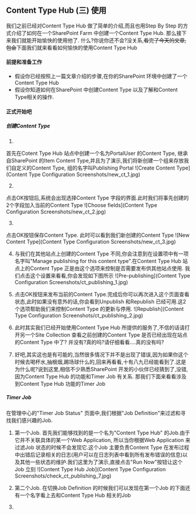 ## Content Type Hub (三) 使用 ##

我们之前已经对Content Type Hub 做了简单的介绍,而且也用Step By Step 的方式介绍了如何在一个SharePoint Farm 中创建一个Content Type Hub. 那么接下来我们就能开始愉快的使用他了. 什么?你说你还不会?没关系,~~看完了今天的文章,包会~~下面我们就来看看如何愉快的使用Content Type Hub

#### 前提和准备工作 ####
- 假设你已经按照上一篇文章介绍的步骤,在你的SharePoint 环境中创建了一个Content Type Hub
- 假设你知道如何在SharePoint 中创建Content Type 以及了解和Content Type相关的操作.
 

#### 正式开始吧 ####

##### 创建Content Type #####
1. 
首先在Cotent Type Hub 站点中创建一个名为PortalUser 的Content Type, 继承自SharePoint 的Item Content Type,并且为了演示,我们将新创建一个组来存放我们自定义的Content Type, 组的名字叫Publishing Portal
![Create Content Type](Content Type Configuration Screenshots/new_ct_1.jpg)

2. 
点击OK按钮后,系统会出现选择Content Type 字段的界面.此时我们将事先创建的2个字段加入当前的Content Type
![Choose fields](Content Type Configuration Screenshots/new_ct_2.jpg)

3. 
点击OK按钮保存Content Type. 此时可以看到我们新创建的Content Type
![New Content Type](Content Type Configuration Screenshots/new_ct_3.jpg)

4. 与我们在其他站点上创建的Content Type 不同,你会注意到在设置项中有一项名字叫"Manage publishing for this content type".在Content Type Hub 站点上的Content Type 正是由这个选项来控制是否需要发布供其他站点使用.
我们点击这个设置来看看,你会发现如下图所示
![Pre-publishing](Content Type Configuration Screenshots/ct_publishing_1.jpg)

5. 点击OK按钮来发布当前的Content Type.完成后你可以再次进入这个页面查看状态,此时如果没有意外的话,你会看到Unpublish 和Republish 已经可用.这2个选项帮助我们来控制Content Type 的更新与停用.
![Republish](Content Type Configuration Screenshots/ct_publishing_2.jpg)

6. 此时其实我们已经开始使用Content Type Hub 所提供的服务了,不信的话请打开另一个Site Collection 查看之前创建的Content Type 是否已经出现在站点的Content Type 中了?
并没有?真的吗?请仔细看看....真的没有吗?

7. 好吧,其实这也是有可能的,当然很多情况下并不是出现了错误,因为如果你这个时候去喝杯水,抽根烟,踢场球什么的,回来再看看,十有八九已经能看到了.这是为什么呢?说到这里,相信不少熟悉SharePoint 开发的小伙伴已经猜到了,没错,因为Content Type Hub 的功能和Timer Job 有关系. 那我们下面来看看涉及到Content Type Hub 功能的Timer Job

##### Timer Job #####
在管理中心的"Timer Job Status" 页面中,我们根据"Job Definition"来过滤和寻找我们感兴趣的Job.
1. 第一个Job. 首先我们能够找到的是一个名为"Content Type Hub" 的Job.由于它并不关联具体的某一个Web Application, 所以当你根据Web Application 来过滤Job 状态的时候不会发现它.这个Job 主要负责Content Type 在发布过程中出错后记录相关的日志(用户可以在日志列表中看到所有发布错误的信息)以及其他一些状态的维护.我们这里为了演示,直接点击"Run Now"按钮让这个Job 立刻
![Content Type Hub Job](Content Type Configuration Screenshots/check_ct_publishing_7.jpg)

2. 第二个Job. 在切换Job Definition 的时候我们可以发现在第一个Job 的下面还有一个名字看上去和Content Type Hub 相关的Job 
3. 






